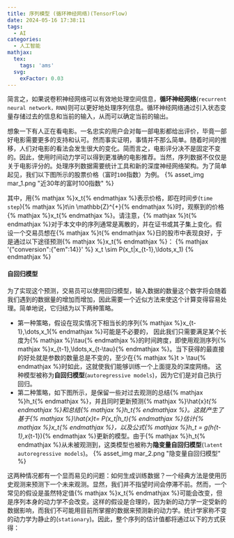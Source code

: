 ```yaml
---
title: 序列模型 (循环神经网络)(TensorFlow)
date: 2024-05-16 17:38:11
tags:
  - AI
categories:
  - 人工智能
mathjax:
  tex:
    tags: 'ams'
  svg:
    exFactor: 0.03
---
```


简言之，如果说卷积神经网络可以有效地处理空间信息，**循环神经网络**(`recurrent neural network，RNN`)则可以更好地处理序列信息。循环神经网络通过引入状态变量存储过去的信息和当前的输入，从而可以确定当前的输出。
<!-- more -->
想象一下有人正在看电影。一名忠实的用户会对每一部电影都给出评价，毕竟一部好电影需要更多的支持和认可。然而事实证明，事情并不那么简单。随着时间的推移，人们对电影的看法会发生很大的变化。简而言之，电影评分决不是固定不变的。因此，使用时间动力学可以得到更准确的电影推荐。当然，序列数据不仅仅是关于电影评分的。处理序列数据需要统计工具和新的深度神经网络架构。为了简单起见，我们以下图所示的股票价格（富时`100`指数）为例。
{% asset_img mar_1.png "近30年的富时100指数" %}

其中，用{% mathjax %}x_t{% endmathjax %}表示价格，即在时间步(`time step`){% mathjax %}t\in \mathbb{Z}^{+}{% endmathjax %}时，观察到的价格{% mathjax %}x_t{% endmathjax %}。请注意，{% mathjax %}t{% endmathjax %}对于本文中的序列通常是离散的，并在证书或其子集上变化。假设一个交易员想在{% mathjax %}t{% endmathjax %}日的股市中表现良好，于是通过以下途径预测{% mathjax %}x_t{% endmathjax %}：
{% mathjax '{"conversion":{"em":14}}' %}
x_t \sim P(x_t|x_{t-1},\ldots,x_1)
{% endmathjax %}
#### 自回归模型

为了实现这个预测，交易员可以使用回归模型，输入数据的数量这个数字将会随着我们遇到的数据量的增加而增加，因此需要一个近似方法来使这个计算变得容易处理。简单地说，它归结为以下两种策略。
- 第一种策略，假设在现实情况下相当长的序列{% mathjax %}x_{t-1},\dots,x_1{% endmathjax %}可能是不必要的， 因此我们只需要满足某个长度为{% mathjax %}\tau{% endmathjax %}的时间跨度，即使用观测序列{% mathjax %}x_{t-1},\ldots,x_{t-\tau}{% endmathjax %}。当下获得的最直接的好处就是参数的数量总是不变的，至少在{% mathjax %}t > \tau{% endmathjax %}时如此，这就使我们能够训练一个上面提及的深度网络。 这种模型被称为**自回归模型**(`autoregressive models`)，因为它们是对自己执行回归。
- 第二种策略，如下图所示，是保留一些对过去观测的总结{% mathjax %}h_t{% endmathjax %}，并且同时更新预测{% mathjax %}\hat{x}_t{% endmathjax %}和总结{% mathjax %}h_t{% endmathjax %}。这就产生了基于{% mathjax %}\hat{x}_t= P(x_t|h_t){% endmathjax %}估计{% mathjax %}x_t{% endmathjax %}，以及公式{% mathjax %}h_t = g(h_{t-1},x_{t-1}){% endmathjax %}更新的模型。由于{% mathjax %}h_t{% endmathjax %}从未被观测到，这类模型也被称为**隐变量自回归模型**(`latent autoregressive models`)。
{% asset_img mar_2.png "隐变量自回归模型" %}

这两种情况都有一个显而易见的问题：如何生成训练数据？一个经典方法是使用历史观测来预测下一个未来观测。显然，我们并不指望时间会停滞不前。然而，一个常见的假设是虽然特定值{% mathjax %}x_t{% endmathjax %}可能会改变，但是序列本身的动力学不会改变。这样的假设是合理的，因为新的动力学一定受新的数据影响，而我们不可能用目前所掌握的数据来预测新的动力学。统计学家称不变的动力学为静止的(`stationary`)。因此，整个序列的估计值都将通过以下的方式获得：